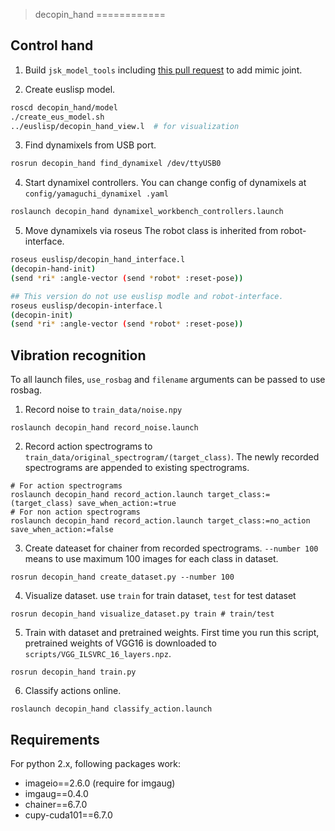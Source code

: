 >decopin_hand
============

## Control hand
1. Build `jsk_model_tools` including [this pull request](https://github.com/jsk-ros-pkg/jsk_model_tools/pull/225) to add mimic joint.

2. Create euslisp model.
```bash
roscd decopin_hand/model
./create_eus_model.sh
../euslisp/decopin_hand_view.l  # for visualization
```

3. Find dynamixels from USB port.
```bash
rosrun decopin_hand find_dynamixel /dev/ttyUSB0
```

4. Start dynamixel controllers. You can change config of dynamixels at `config/yamaguchi_dynamixel
.yaml`

```bash
roslaunch decopin_hand dynamixel_workbench_controllers.launch
```

5. Move dynamixels via roseus
The robot class is inherited from robot-interface.
```bash
roseus euslisp/decopin_hand_interface.l
(decopin-hand-init)
(send *ri* :angle-vector (send *robot* :reset-pose))
```

```bash
## This version do not use euslisp modle and robot-interface.
roseus euslisp/decopin-interface.l
(decopin-init)
(send *ri* :angle-vector (send *robot* :reset-pose))
```

## Vibration recognition
To all launch files, `use_rosbag` and `filename` arguments can be passed to use rosbag.

1. Record noise to `train_data/noise.npy`
```
roslaunch decopin_hand record_noise.launch
```

2. Record action spectrograms to `train_data/original_spectrogram/(target_class)`. The newly recorded spectrograms are appended to existing spectrograms.
```
# For action spectrograms
roslaunch decopin_hand record_action.launch target_class:=(target_class) save_when_action:=true
# For non action spectrograms
roslaunch decopin_hand record_action.launch target_class:=no_action save_when_action:=false
```

3. Create dateaset for chainer from recorded spectrograms. `--number 100` means to use maximum 100 images for each class in dataset.
```
rosrun decopin_hand create_dataset.py --number 100
```

4. Visualize dataset. use `train` for train dataset, `test` for test dataset
```
rosrun decopin_hand visualize_dataset.py train # train/test
```

5. Train with dataset and pretrained weights. First time you run this script, pretrained weights of VGG16 is downloaded to `scripts/VGG_ILSVRC_16_layers.npz`.
```
rosrun decopin_hand train.py
```

6. Classify actions online.
```
roslaunch decopin_hand classify_action.launch
```

## Requirements
For python 2.x, following packages work:
- imageio==2.6.0 (require for imgaug)
- imgaug==0.4.0
- chainer==6.7.0
- cupy-cuda101==6.7.0
